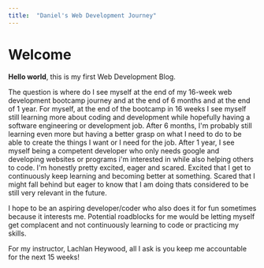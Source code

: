 ```yaml
---
title:  "Daniel's Web Development Journey"
---
```


# Welcome

**Hello world**, this is my first Web Development Blog.

The question is where do I see myself at the end of my 16-week web development bootcamp journey and at the end of 6 months and at the end of 1 year. For myself, at the end of the bootcamp in 16 weeks I see myself still learning more about coding and development while hopefully having a software engineering or development job. After 6 months, I'm probably still learning even more but having a better grasp on what I need to do to be able to create the things I want or I need for the job. After 1 year, I see myself being a competent developer who only needs google and developing websites or programs i'm interested in while also helping others to code. I'm honestly pretty excited, eager and scared. Excited that I get to continuously keep learning and becoming better at something. Scared that I might fall behind but eager to know that I am doing thats considered to be still very relevant in the future.

I hope to be an aspiring developer/coder who also does it for fun sometimes because it interests me. Potential roadblocks for me would be letting myself get complacent and not continuously learning to code or practicing my skills. 

For my instructor, Lachlan Heywood, all I ask is you keep me accountable for the next 15 weeks!
